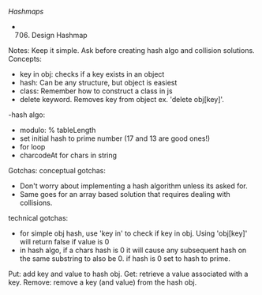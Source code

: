_Hashmaps_

- 706. Design Hashmap

Notes: Keep it simple. Ask before creating hash algo and collision solutions.
Concepts:

- key in obj: checks if a key exists in an object
- hash: Can be any structure, but object is easiest
- class: Remember how to construct a class in js
- delete keyword. Removes key from object ex. 'delete obj[key]'.

-hash algo:

- modulo: % tableLength
- set initial hash to prime number (17 and 13 are good ones!)
- for loop
- charcodeAt for chars in string

Gotchas:
conceptual gotchas:

- Don't worry about implementing a hash algorithm unless its asked for.
- Same goes for an array based solution that requires dealing with collisions.

technical gotchas:

- for simple obj hash, use 'key in' to check if key in obj. Using 'obj[key]' will return false if value is 0
- in hash algo, if a chars hash is 0 it will cause any subsequent hash on the same substring to also be 0. if hash is 0 set to hash to prime.

Put: add key and value to hash obj.
Get: retrieve a value associated with a key.
Remove: remove a key (and value) from the hash obj.